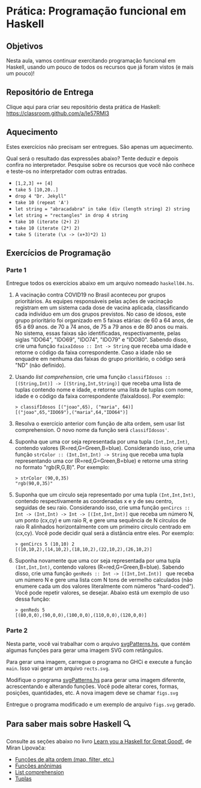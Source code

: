 # Prática: Programação funcional em Haskell


## Objetivos


Nesta aula, vamos continuar exercitando programação funcional em Haskell, usando um pouco de todos os recursos que já foram vistos (e mais um pouco)!


## Repositório de Entrega


Clique aqui para criar seu repositório desta prática de Haskell: https://classroom.github.com/a/Ie57RMI3



## Aquecimento


Estes exercícios não precisam ser entregues. São apenas um aquecimento.


Qual será o resultado das expressões abaixo? Tente deduzir e depois confira no interpretador. Pesquise sobre os recursos que você não conhece e teste-os no interpretador com outras entradas.

   - `[1,2,3] ++ [4]`
   - `take 5 [10,20..]`
   - `drop 4 "Dr. Jekyll"`
   - `take 10 (repeat 'A')`
   - `let string = "abracadabra" in take (div (length string) 2) string`
   - `let string = "rectangles" in drop 4 string`
   - `take 10 (iterate (2+) 2)`
   - `take 10 (iterate (2*) 2)`
   - `take 5 (iterate (\x -> (x+3)*2) 1)`
   

## Exercícios de Programação 


### Parte 1

Entregue todos os exercícios abaixo em um arquivo nomeado `haskell04.hs`.

1. A vacinação contra COVID19 no Brasil aconteceu por grupos prioritários. As equipes responsáveis pelas ações de vacinação registram em um sistema cada dose de vacina aplicada, classificando cada indivíduo em um dos grupos previstos. No caso de idosos, este grupo prioritário foi organizado em 5 faixas etárias: de 60 a 64 anos, de 65 a 69 anos. de 70 a 74 anos, de 75 a 79 anos e de 80 anos ou mais. No sistema, essas faixas são identificadas, respectivamente, pelas siglas "IDO64", "IDO69", "IDO74", "IDO79" e "IDO80". Sabendo disso, crie uma função `faixaIdoso :: Int -> String` que receba uma idade e retorne o código da faixa correspondente. Caso a idade não se enquadre em nenhuma das faixas do grupo prioritário, o código será "ND" (não definido).


2. Usando *list comprehension*, crie uma função `classifIdosos :: [(String,Int)] -> [(String,Int,String)]` que receba uma lista de tuplas contendo nome e idade, e retorne uma lista de tuplas com nome, idade e o código da faixa correspondente (faixaIdoso). Por exemplo:
   ```
   > classifIdosos [("joao",65), ("maria", 64)]
   [("joao",65,"IDO69"),("maria",64,"IDO64")]
   ```   

3. Resolva o exercício anterior com função de alta ordem, sem usar list comprehension. O novo nome da função será `classifIdosos'`.


4. Suponha que uma cor seja representada por uma tupla `(Int,Int,Int)`, contendo valores (R=red,G=Green,B=blue). Considerando isso, crie uma função `strColor :: (Int,Int,Int) -> String` que receba uma tupla representando uma cor (R=red,G=Green,B=blue) e retorne uma string no formato "rgb(R,G,B)". Por exemplo:
   ```
   > strColor (90,0,35)
   "rgb(90,0,35)"
   ```


5. Suponha que um círculo seja representado por uma tupla `(Int,Int,Int)`, contendo respectivamente as coordenadas x e y de seu centro, seguidas de seu raio. Considerando isso, crie uma função `genCircs :: Int -> (Int,Int) -> Int -> [(Int,Int,Int)]` que receba um número N, um ponto (cx,cy) e um raio R, e gere uma sequência de N círculos de raio R alinhados horizontalmente com um primeiro círculo centrado em (cx,cy). Você pode decidir qual será a distância entre eles. Por exemplo:
   ```
   > genCircs 5 (10,10) 2
   [(10,10,2),(14,10,2),(18,10,2),(22,10,2),(26,10,2)]
   ```

6. Suponha novamente que uma cor seja representada por uma tupla `(Int,Int,Int)`, contendo valores (R=red,G=Green,B=blue). Sabendo disso, crie uma função `genReds :: Int -> [(Int,Int.Int)] ` que receba um número N e gere uma lista com N tons de vermelho calculados (não enumere cada um dos valores literalmente com números "hard-coded"). Você pode repetir valores, se desejar. Abaixo está um exemplo de uso dessa função:
   ```
   > genReds 5
   [(80,0,0),(90,0,0),(100,0,0),(110,0,0),(120,0,0)]
   ```

### Parte 2

Nesta parte, você vai trabalhar com o arquivo [svgPatterns.hs](svgPatterns.hs), que contém algumas funções para gerar uma imagem SVG com retângulos.

Para gerar uma imagem, carregue o programa no GHCi e execute a função `main`. Isso vai gerar um arquivo `rects.svg`.

Modifique o programa  [svgPatterns.hs](svgPatterns.hs) para gerar uma imagem diferente, acrescentando e alterando funções. Você pode alterar cores, formas, posições, quantidades, etc. A nova imagem deve se chamar `figs.svg`

Entregue o programa modificado e um exemplo de arquivo `figs.svg` gerado.





## Para saber mais sobre Haskell :mag:

Consulte as seções abaixo no livro [Learn you a Haskell for Great Good!](http://learnyouahaskell.com), de Miran Lipovača:
- [Funções de alta ordem (map, filter, etc.)](http://learnyouahaskell.com/higher-order-functions)
- [Funções anônimas](http://learnyouahaskell.com/higher-order-functions#lambdas)
- [List comprehension](http://learnyouahaskell.com/starting-out#im-a-list-comprehension)
- [Tuplas](http://learnyouahaskell.com/starting-out#tuples) 


